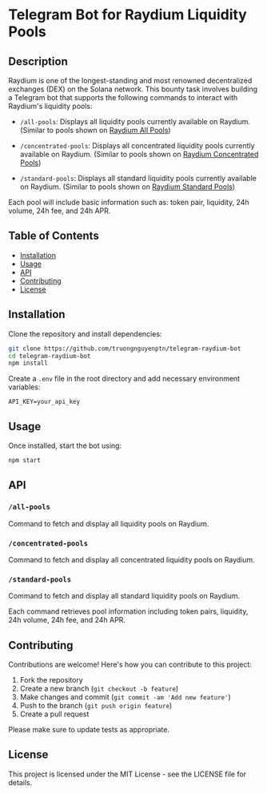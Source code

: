 # Telegram Bot for Raydium Liquidity Pools

## Description

Raydium is one of the longest-standing and most renowned decentralized exchanges (DEX) on the Solana network. This bounty task involves building a Telegram bot that supports the following commands to interact with Raydium's liquidity pools:

- `/all-pools`: Displays all liquidity pools currently available on Raydium. (Similar to pools shown on [Raydium All Pools](https://raydium.io/liquidity-pools/?tab=all))

- `/concentrated-pools`: Displays all concentrated liquidity pools currently available on Raydium. (Similar to pools shown on [Raydium Concentrated Pools](https://raydium.io/liquidity-pools/?tab=concentrated))

- `/standard-pools`: Displays all standard liquidity pools currently available on Raydium. (Similar to pools shown on [Raydium Standard Pools](https://raydium.io/liquidity-pools/?tab=standard))

Each pool will include basic information such as: token pair, liquidity, 24h volume, 24h fee, and 24h APR.

## Table of Contents

- [Installation](#installation)
- [Usage](#usage)
- [API](#api)
- [Contributing](#contributing)
- [License](#license)

## Installation

Clone the repository and install dependencies:

```bash
git clone https://github.com/truongnguyenptn/telegram-raydium-bot
cd telegram-raydium-bot
npm install
```

Create a `.env` file in the root directory and add necessary environment variables:

```plaintext
API_KEY=your_api_key
```

## Usage

Once installed, start the bot using:

```bash
npm start
```

## API

### `/all-pools`

Command to fetch and display all liquidity pools on Raydium.

### `/concentrated-pools`

Command to fetch and display all concentrated liquidity pools on Raydium.

### `/standard-pools`

Command to fetch and display all standard liquidity pools on Raydium.

Each command retrieves pool information including token pairs, liquidity, 24h volume, 24h fee, and 24h APR.

## Contributing

Contributions are welcome! Here's how you can contribute to this project:

1. Fork the repository
2. Create a new branch (`git checkout -b feature`)
3. Make changes and commit (`git commit -am 'Add new feature'`)
4. Push to the branch (`git push origin feature`)
5. Create a pull request

Please make sure to update tests as appropriate.

## License

This project is licensed under the MIT License - see the LICENSE file for details.

